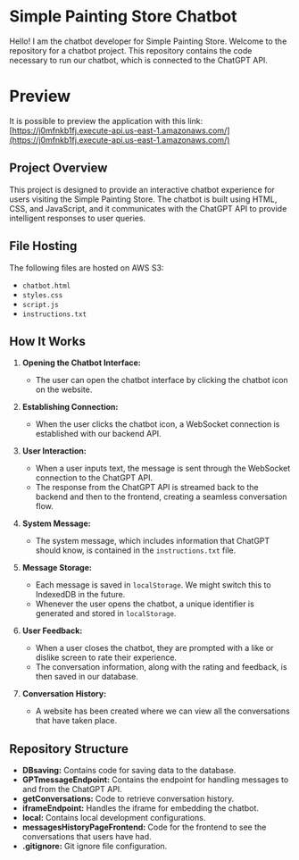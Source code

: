 # Simple Painting Store Chatbot

Hello! I am the chatbot developer for Simple Painting Store. Welcome to the repository for a chatbot project. This repository contains the code necessary to run our chatbot, which is connected to the ChatGPT API.

# Preview

It is possible to preview the application with this link: [https://j0mfnkb1fj.execute-api.us-east-1.amazonaws.com/](https://j0mfnkb1fj.execute-api.us-east-1.amazonaws.com/)

## Project Overview

This project is designed to provide an interactive chatbot experience for users visiting the Simple Painting Store. The chatbot is built using HTML, CSS, and JavaScript, and it communicates with the ChatGPT API to provide intelligent responses to user queries.

## File Hosting

The following files are hosted on AWS S3:
- `chatbot.html`
- `styles.css`
- `script.js`
- `instructions.txt`

## How It Works

1. **Opening the Chatbot Interface:** 
   - The user can open the chatbot interface by clicking the chatbot icon on the website.
   
2. **Establishing Connection:**
   - When the user clicks the chatbot icon, a WebSocket connection is established with our backend API.

3. **User Interaction:**
   - When a user inputs text, the message is sent through the WebSocket connection to the ChatGPT API.
   - The response from the ChatGPT API is streamed back to the backend and then to the frontend, creating a seamless conversation flow.
   
4. **System Message:**
   - The system message, which includes information that ChatGPT should know, is contained in the `instructions.txt` file.
   
5. **Message Storage:**
   - Each message is saved in `localStorage`. We might switch this to IndexedDB in the future.
   - Whenever the user opens the chatbot, a unique identifier is generated and stored in `localStorage`.

6. **User Feedback:**
   - When a user closes the chatbot, they are prompted with a like or dislike screen to rate their experience.
   - The conversation information, along with the rating and feedback, is then saved in our database.

7. **Conversation History:**
   - A website has been created where we can view all the conversations that have taken place.

## Repository Structure

- **DBsaving:** Contains code for saving data to the database.
- **GPTmessageEndpoint:** Contains the endpoint for handling messages to and from the ChatGPT API.
- **getConversations:** Code to retrieve conversation history.
- **iframeEndpoint:** Handles the iframe for embedding the chatbot.
- **local:** Contains local development configurations.
- **messagesHistoryPageFrontend:** Code for the frontend to see the conversations that users have had.
- **.gitignore:** Git ignore file configuration.

